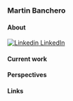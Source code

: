 ### Martin Banchero

#### About
[![Linkedin](https://i.stack.imgur.com/gVE0j.png) LinkedIn](https://www.linkedin.com/in/martin-banchero-1883b8b2)
&nbsp;


#### Current work




#### Perspectives


#### Links
